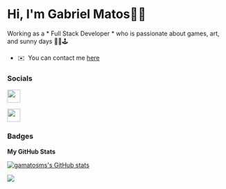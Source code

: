 Hi, I'm Gabriel Matos👋🏻
==============================

Working as a * Full Stack Developer * who is passionate about games, art, and sunny days 👨‍🎨🕹️

* ✉️  You can contact me [here](https://my-portfolio-gaamatoss.vercel.app/)

### Socials
  
<a href="http://www.instagram.com/gaamatoss" target="_blank" rel="noreferrer"><img src="https://raw.githubusercontent.com/danielcranney/readme-generator/main/public/icons/socials/instagram.svg" width="30" height="30" /></a>
  
<a href="https://www.linkedin.com/in/gabrielmms" target="_blank" rel="noreferrer"><img src="https://raw.githubusercontent.com/danielcranney/readme-generator/main/public/icons/socials/linkedin.svg" width="30" height="30"/></a>
</p>

### Badges

<b>My GitHub Stats</b>

<a href="http://www.github.com/gamatosms"><img src="https://github-readme-stats.vercel.app/api?username=gamatosms&show_icons=true&hide=&count_private=true&title_color=ef4444&text_color=ffffff&icon_color=0891b2&bg_color=1c1917&hide_border=true&show_icons=true" alt="gamatosms's GitHub stats" /></a>

<a href="http://www.github.com/gamatosms"><img src="https://github-readme-streak-stats.herokuapp.com/?user=gamatosms&stroke=ffffff&background=1c1917&ring=ef4444&fire=ef4444&currStreakNum=ffffff&currStreakLabel=ef4444&sideNums=ffffff&sideLabels=ffffff&dates=ffffff&hide_border=true" /></a>
